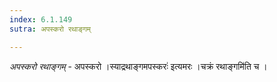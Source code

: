 ```yaml
---
index: 6.1.149
sutra: अपस्करो रथाङ्गम्

---
```

_अपस्करो रथाङ्गम्_ - अपस्करो ।स्याद्रथाङ्गमपस्करः॑ इत्यमरः ।चक्रं रथाङ्गमि॑ति च । 